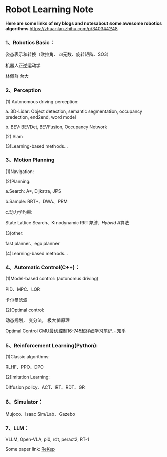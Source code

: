 # Robot Learning Note

**Here are some links of my blogs and notesabout some awesome robotics algorithms**
https://zhuanlan.zhihu.com/p/340344248


### 1、Robotics Basic：

姿态表示和转换（欧拉角、四元数、旋转矩阵、SO3）

机器人正逆运动学

林佩群 台大


### 2、Perception

(1) Autonomous driving perception:

a. 3D-Lidar: Object detection, semantic segmentation, occupancy predection, end2end, word model

b. BEV:  BEVDet, BEVFusion, Occupancy Network

(2) Slam     

(3)Learning-based methods...


### 3、Motion Planning

(1)Navigation:

(2)Planning:

a.Search: A*, Dijkstra, JPS

b.Sample: RRT*、DWA、PRM

c.动力学约束: 

State Lattice Search、Kinodynamic RRT*算法、Hybrid A*算法

(3)other: 

fast planner、ego planner

(4)Learning-based methods...


### 4、Automatic Control(C++)：

(1)Model-based control: (autonomus driving)

PID、MPC、LQR

卡尔曼滤波

(2)Optimal control: 

动态规划， 变分法， 极大值原理

Optimal Control 
[CMU最优控制16-745超详细学习笔记 - 知乎](https://zhuanlan.zhihu.com/p/629131647)


### 5、Reinforcement Learning(Python):

(1)Classic algorithms: 

RLHF、PPO、DPO

(2)Imitation Learning: 

Diffusion policy、ACT、RT、RDT、GR


### 6、Simulator：

Mujoco、Isaac Sim/Lab、Gazebo


### 7、LLM：

VLLM, Open-VLA, pi0, rdt, peract2, RT-1

Some paper link:
[ReKep](https://rekep-robot.github.io/)